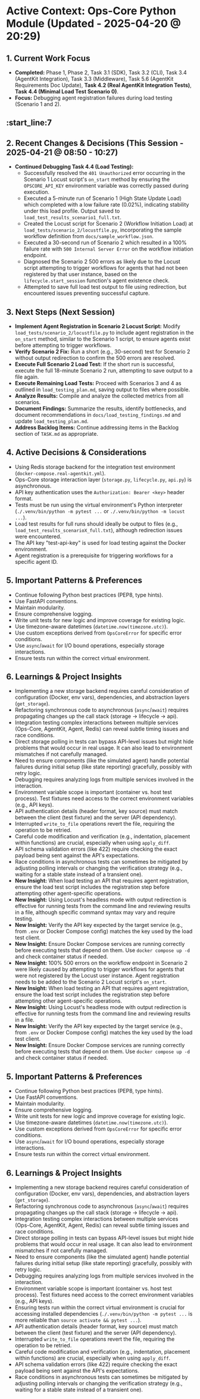 # Active Context: Ops-Core Python Module (Updated - 2025-04-20 @ 20:29)

## 1. Current Work Focus
- **Completed:** Phase 1, Phase 2, Task 3.1 (SDK), Task 3.2 (CLI), Task 3.4 (AgentKit Integration), Task 3.3 (Middleware), Task 5.6 (AgentKit Requirements Doc Update), **Task 4.2 (Real AgentKit Integration Tests)**, **Task 4.4 (Minimal Load Test Scenario 0)**.
- **Focus:** Debugging agent registration failures during load testing (Scenario 1 and 2).

:start_line:7
-------
## 2. Recent Changes & Decisions (This Session - 2025-04-21 @ 08:50 - 10:27)
- **Continued Debugging Task 4.4 (Load Testing):**
    - Successfully resolved the `401 Unauthorized` error occurring in the Scenario 1 Locust script's `on_start` method by ensuring the `OPSCORE_API_KEY` environment variable was correctly passed during execution.
    - Executed a 5-minute run of Scenario 1 (High State Update Load) which completed with a low failure rate (0.02%), indicating stability under this load profile. Output saved to `load_test_results_scenario1_full.txt`.
    - Created the Locust script for Scenario 2 (Workflow Initiation Load) at `load_tests/scenario_2/locustfile.py`, incorporating the sample workflow definition from `docs/sample_workflow.json`.
    - Executed a 30-second run of Scenario 2 which resulted in a 100% failure rate with `500 Internal Server Error` on the workflow initiation endpoint.
    - Diagnosed the Scenario 2 500 errors as likely due to the Locust script attempting to trigger workflows for agents that had not been registered by that user instance, based on the `lifecycle.start_session` function's agent existence check.
    - Attempted to save full load test output to file using redirection, but encountered issues preventing successful capture.

## 3. Next Steps (Next Session)
- **Implement Agent Registration in Scenario 2 Locust Script:** Modify `load_tests/scenario_2/locustfile.py` to include agent registration in the `on_start` method, similar to the Scenario 1 script, to ensure agents exist before attempting to trigger workflows.
- **Verify Scenario 2 Fix:** Run a short (e.g., 30-second) test for Scenario 2 without output redirection to confirm the 500 errors are resolved.
- **Execute Full Scenario 2 Load Test:** If the short run is successful, execute the full 18-minute Scenario 2 run, attempting to save output to a file again.
- **Execute Remaining Load Tests:** Proceed with Scenarios 3 and 4 as outlined in `load_testing_plan.md`, saving output to files where possible.
- **Analyze Results:** Compile and analyze the collected metrics from all scenarios.
- **Document Findings:** Summarize the results, identify bottlenecks, and document recommendations in `docs/load_testing_findings.md` and update `load_testing_plan.md`.
- **Address Backlog Items:** Continue addressing items in the Backlog section of `TASK.md` as appropriate.

## 4. Active Decisions & Considerations
- Using Redis storage backend for the integration test environment (`docker-compose.real-agentkit.yml`).
- Ops-Core storage interaction layer (`storage.py`, `lifecycle.py`, `api.py`) is asynchronous.
- API key authentication uses the `Authorization: Bearer <key>` header format.
- Tests must be run using the virtual environment's Python interpreter (`./.venv/bin/python -m pytest ...` or `./.venv/bin/python -m locust ...`).
- Load test results for full runs should ideally be output to files (e.g., `load_test_results_scenarioX_full.txt`), although redirection issues were encountered.
- The API key "test-api-key" is used for load testing against the Docker environment.
- Agent registration is a prerequisite for triggering workflows for a specific agent ID.

## 5. Important Patterns & Preferences
- Continue following Python best practices (PEP8, type hints).
- Use FastAPI conventions.
- Maintain modularity.
- Ensure comprehensive logging.
- Write unit tests for new logic and improve coverage for existing logic.
- Use timezone-aware datetimes (`datetime.now(timezone.utc)`).
- Use custom exceptions derived from `OpsCoreError` for specific error conditions.
- Use `async`/`await` for I/O bound operations, especially storage interactions.
- Ensure tests run within the correct virtual environment.

## 6. Learnings & Project Insights
- Implementing a new storage backend requires careful consideration of configuration (Docker, env vars), dependencies, and abstraction layers (`get_storage`).
- Refactoring synchronous code to asynchronous (`async`/`await`) requires propagating changes up the call stack (storage -> lifecycle -> api).
- Integration testing complex interactions between multiple services (Ops-Core, AgentKit, Agent, Redis) can reveal subtle timing issues and race conditions.
- Direct storage polling in tests can bypass API-level issues but might hide problems that would occur in real usage. It can also lead to environment mismatches if not carefully managed.
- Need to ensure components (like the simulated agent) handle potential failures during initial setup (like state reporting) gracefully, possibly with retry logic.
- Debugging requires analyzing logs from multiple services involved in the interaction.
- Environment variable scope is important (container vs. host test process). Test fixtures need access to the correct environment variables (e.g., API keys).
- API authentication details (header format, key source) must match between the client (test fixture) and the server (API dependency).
- Interrupted `write_to_file` operations revert the file, requiring the operation to be retried.
- Careful code modification and verification (e.g., indentation, placement within functions) are crucial, especially when using `apply_diff`.
- API schema validation errors (like 422) require checking the exact payload being sent against the API's expectations.
- Race conditions in asynchronous tests can sometimes be mitigated by adjusting polling intervals or changing the verification strategy (e.g., waiting for a stable state instead of a transient one).
- **New Insight:** When load testing an API that requires agent registration, ensure the load test script includes the registration step before attempting other agent-specific operations.
- **New Insight:** Using Locust's headless mode with output redirection is effective for running tests from the command line and reviewing results in a file, although specific command syntax may vary and require testing.
- **New Insight:** Verify the API key expected by the target service (e.g., from `.env` or Docker Compose config) matches the key used by the load test client.
- **New Insight:** Ensure Docker Compose services are running correctly before executing tests that depend on them. Use `docker compose up -d` and check container status if needed.
- **New Insight:** 100% 500 errors on the workflow endpoint in Scenario 2 were likely caused by attempting to trigger workflows for agents that were not registered by the Locust user instance. Agent registration needs to be added to the Scenario 2 Locust script's `on_start`.
- **New Insight:** When load testing an API that requires agent registration, ensure the load test script includes the registration step before attempting other agent-specific operations.
- **New Insight:** Using Locust's headless mode with output redirection is effective for running tests from the command line and reviewing results in a file.
- **New Insight:** Verify the API key expected by the target service (e.g., from `.env` or Docker Compose config) matches the key used by the load test client.
- **New Insight:** Ensure Docker Compose services are running correctly before executing tests that depend on them. Use `docker compose up -d` and check container status if needed.

## 5. Important Patterns & Preferences
- Continue following Python best practices (PEP8, type hints).
- Use FastAPI conventions.
- Maintain modularity.
- Ensure comprehensive logging.
- Write unit tests for new logic and improve coverage for existing logic.
- Use timezone-aware datetimes (`datetime.now(timezone.utc)`).
- Use custom exceptions derived from `OpsCoreError` for specific error conditions.
- Use `async`/`await` for I/O bound operations, especially storage interactions.
- Ensure tests run within the correct virtual environment.

## 6. Learnings & Project Insights
- Implementing a new storage backend requires careful consideration of configuration (Docker, env vars), dependencies, and abstraction layers (`get_storage`).
- Refactoring synchronous code to asynchronous (`async`/`await`) requires propagating changes up the call stack (storage -> lifecycle -> api).
- Integration testing complex interactions between multiple services (Ops-Core, AgentKit, Agent, Redis) can reveal subtle timing issues and race conditions.
- Direct storage polling in tests can bypass API-level issues but might hide problems that would occur in real usage. It can also lead to environment mismatches if not carefully managed.
- Need to ensure components (like the simulated agent) handle potential failures during initial setup (like state reporting) gracefully, possibly with retry logic.
- Debugging requires analyzing logs from multiple services involved in the interaction.
- Environment variable scope is important (container vs. host test process). Test fixtures need access to the correct environment variables (e.g., API keys).
- Ensuring tests run within the correct virtual environment is crucial for accessing installed dependencies (`./.venv/bin/python -m pytest ...` is more reliable than `source activate && pytest ...`).
- API authentication details (header format, key source) must match between the client (test fixture) and the server (API dependency).
- Interrupted `write_to_file` operations revert the file, requiring the operation to be retried.
- Careful code modification and verification (e.g., indentation, placement within functions) are crucial, especially when using `apply_diff`.
- API schema validation errors (like 422) require checking the exact payload being sent against the API's expectations.
- Race conditions in asynchronous tests can sometimes be mitigated by adjusting polling intervals or changing the verification strategy (e.g., waiting for a stable state instead of a transient one).